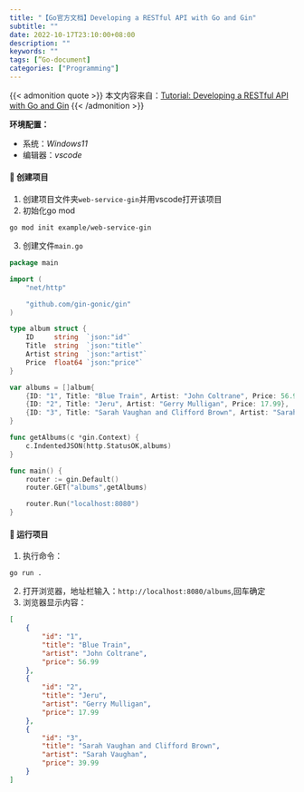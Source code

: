 ```yaml
---
title: "【Go官方文档】Developing a RESTful API with Go and Gin"
subtitle: ""
date: 2022-10-17T23:10:00+08:00
description: ""
keywords: ""
tags: [”Go-document]
categories: ["Programming"]
---
```


{{< admonition quote >}}
本文内容来自：[Tutorial: Developing a RESTful API with Go and Gin](https://golang.google.cn/doc/tutorial/web-service-gin)
{{< /admonition >}}

**环境配置：**
- 系统：*Windows11*
- 编辑器：*vscode*

#### 🍐 创建项目
1. 创建项目文件夹`web-service-gin`并用vscode打开该项目
2. 初始化go mod
```shell
go mod init example/web-service-gin
```
3. 创建文件`main.go`
```go
package main

import (
	"net/http"

	"github.com/gin-gonic/gin"
)

type album struct {
	ID     string  `json:"id"`
	Title  string  `json:"title"`
	Artist string  `json:"artist"`
	Price  float64 `json:"price"`
}

var albums = []album{
	{ID: "1", Title: "Blue Train", Artist: "John Coltrane", Price: 56.99},
	{ID: "2", Title: "Jeru", Artist: "Gerry Mulligan", Price: 17.99},
	{ID: "3", Title: "Sarah Vaughan and Clifford Brown", Artist: "Sarah Vaughan", Price: 39.99},
}

func getAlbums(c *gin.Context) {
	c.IndentedJSON(http.StatusOK,albums)
}

func main() {
	router := gin.Default()
	router.GET("albums",getAlbums)

	router.Run("localhost:8080")
}
```
#### 🥝 运行项目
1. 执行命令：
```shell
go run .
```
2. 打开浏览器，地址栏输入：`http://localhost:8080/albums`,回车确定
3. 浏览器显示内容：
```json
[
    {
        "id": "1",
        "title": "Blue Train",
        "artist": "John Coltrane",
        "price": 56.99
    },
    {
        "id": "2",
        "title": "Jeru",
        "artist": "Gerry Mulligan",
        "price": 17.99
    },
    {
        "id": "3",
        "title": "Sarah Vaughan and Clifford Brown",
        "artist": "Sarah Vaughan",
        "price": 39.99
    }
]
```